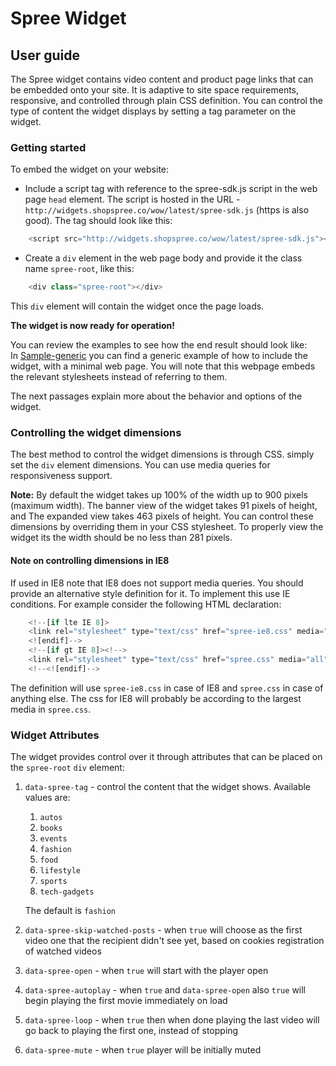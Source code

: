 # Spree Widget

## User guide

The Spree widget contains video content and product page links that can be embedded onto your site. It is adaptive to site space requirements, responsive, and controlled through plain CSS definition. You can control the type of content the widget displays by setting a tag parameter on the widget.


### Getting started

To embed the widget on your website:

- Include a script tag with reference to the spree-sdk.js script in the web page `head` element. The script is hosted in the URL - `http://widgets.shopspree.co/wow/latest/spree-sdk.js` (https is also good).
 The tag should look like this:

````javascript
    <script src="http://widgets.shopspree.co/wow/latest/spree-sdk.js"></script>
````

- Create a `div` element in the web page body and provide it the class name `spree-root`, like this:

````javascript
    <div class="spree-root"></div>
````

This `div` element will contain the widget once the page loads.

**The widget is now ready for operation!**   

You can review the examples to see how the end result should look like:   
In [Sample-generic](https://github.com/shopspree/spree-wow-public/tree/master/Sample-generic) you can find a generic example of how to include the widget, with a minimal web page. You will note that this webpage embeds the relevant stylesheets instead of referring to them.

The next passages explain more about the behavior and options of the widget.

### Controlling the widget dimensions

The best method to control the widget dimensions is through CSS. simply set the `div` element dimensions.
You can use media queries for responsiveness support.

**Note:** By default the widget takes up 100% of the width up to 900 pixels (maximum width).
The banner view of the widget takes 91 pixels of height, and The expanded view takes 463 pixels of height.
You can control these dimensions by overriding them in your CSS stylesheet.
To properly view the widget its the width should be no less than 281 pixels.


#### Note on controlling dimensions in IE8
If used in IE8 note that IE8 does not support media queries. You should provide an alternative style definition for it.
To implement this use IE conditions. For example consider the following HTML declaration:

````javascript
    <!--[if lte IE 8]>
    <link rel="stylesheet" type="text/css" href="spree-ie8.css" media="all">
    <![endif]-->
    <!--[if gt IE 8]><!-->
    <link rel="stylesheet" type="text/css" href="spree.css" media="all">
    <!--<![endif]-->
````

The definition will use `spree-ie8.css` in case of IE8 and `spree.css` in case of anything else. The css for IE8 will probably be according to the largest media in `spree.css`.

### Widget Attributes

The widget provides control over it through attributes that can be placed on the `spree-root` `div` element:

1. `data-spree-tag` - control the content that the widget shows. Available values are:
    1. `autos`
    2. `books`
    3. `events`
    4. `fashion`
    5. `food`
    6. `lifestyle`
    7. `sports`
    8. `tech-gadgets`

    The default is `fashion`
2. `data-spree-skip-watched-posts` - when `true` will choose as the first video one that the recipient didn't see yet, based on cookies registration of watched videos
3. `data-spree-open` - when `true` will start with the player open
4. `data-spree-autoplay` - when `true` and `data-spree-open` also `true` will begin playing the first movie immediately on load
5. `data-spree-loop` -  when `true` then when done playing the last video will go back to playing the first one, instead of stopping
6. `data-spree-mute` - when `true` player will be initially muted
